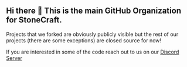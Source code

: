 ## Hi there 👋 This is the main GitHub Organization for StoneCraft.

Projects that we forked are obviously publicly visible but the rest of our projects (there are some exceptions) are closed source for now!

If you are interested in some of the code reach out to us on our [Discord Server](https://discord.gg/stonecraft)
